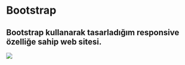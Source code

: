 # Bootstrap
## Bootstrap kullanarak tasarladığım responsive özelliğe sahip web sitesi.
![](screen.gif)

